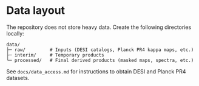 # Data layout

The repository does not store heavy data. Create the following directories locally:

```
data/
├─ raw/         # Inputs (DESI catalogs, Planck PR4 kappa maps, etc.)
├─ interim/     # Temporary products
└─ processed/   # Final derived products (masked maps, spectra, etc.)
```

See `docs/data_access.md` for instructions to obtain DESI and Planck PR4 datasets.
